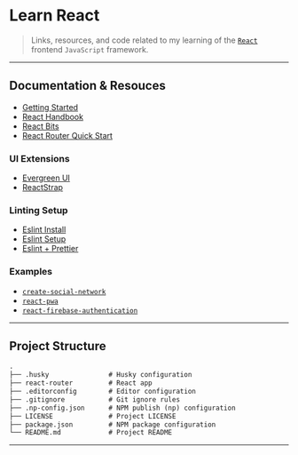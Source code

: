 # Learn React

> Links, resources, and code related to my learning of the [`React`](https://reactjs.org/) frontend `JavaScript` framework.

---

## Documentation & Resouces

* [Getting Started](https://reactjs.org/docs/getting-started.html)
* [React Handbook](https://www.freecodecamp.org/news/the-react-handbook-b71c27b0a795/)
* [React Bits](https://vasanthk.gitbooks.io/react-bits/)
* [React Router Quick Start](https://reacttraining.com/react-router/web/guides/quick-start)

### UI Extensions

* [Evergreen UI](https://evergreen.segment.com/)
* [ReactStrap](https://reactstrap.github.io/)

### Linting Setup

* [Eslint Install](https://manavsehgal.com/eslint-install-and-configure-for-react-apps-f7c3a28c5573)
* [Eslint Setup](https://medium.com/@RossWhitehouse/setting-up-eslint-in-react-c20015ef35f7)
* [Eslint + Prettier](https://blog.gojekengineering.com/eslint-prettier-for-a-consistent-react-codebase-eaa673debb1d)

### Examples

* [`create-social-network`](https://github.com/DimiMikadze/create-social-network)
* [`react-pwa`](https://github.com/Atyantik/react-pwa)
* [`react-firebase-authentication`](https://github.com/the-road-to-react-with-firebase/react-firebase-authentication)

---

## Project Structure

```md
.
├── .husky               # Husky configuration
├── react-router         # React app
├── .editorconfig        # Editor configuration
├── .gitignore           # Git ignore rules
├── .np-config.json      # NPM publish (np) configuration
├── LICENSE              # Project LICENSE
├── package.json         # NPM package configuration
└── README.md            # Project README
```

---
